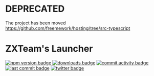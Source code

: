 # DEPRECATED

The project has been moved https://github.com/freemework/hosting/tree/src-typescript

# ZXTeam's Launcher
[![npm version badge](https://img.shields.io/npm/v/@zxteam/launcher.svg)](https://www.npmjs.com/package/@zxteam/launcher)
[![downloads badge](https://img.shields.io/npm/dm/@zxteam/launcher.svg)](https://www.npmjs.org/package/@zxteam/launcher)
[![commit activity badge](https://img.shields.io/github/commit-activity/m/zxteamorg/node.launcher)](https://github.com/zxteamorg/node.launcher/pulse)
[![last commit badge](https://img.shields.io/github/last-commit/zxteamorg/node.launcher)](https://github.com/zxteamorg/node.launcher/graphs/commit-activity)
[![twitter badge](https://img.shields.io/twitter/follow/zxteamorg?style=social&logo=twitter)](https://twitter.com/zxteamorg)
